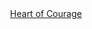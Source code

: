 <!-- ## Hi there 👋 -->

<!--
**DeiseFreire/DeiseFreire** is a ✨ _special_ ✨ repository because its `README.md` (this file) appears on your GitHub profile.

Here are some ideas to get you started:

- 🔭 I’m currently working on ...
- 🌱 I’m currently learning ...
- 👯 I’m looking to collaborate on ...
- 🤔 I’m looking for help with ...
- 💬 Ask me about ...
- 📫 How to reach me: ...
- 😄 Pronouns: ...
- ⚡ Fun fact: ...
-->
<div align="center">
<img align="center" src="https://www.learnchineseez.com/characters/images/chinese-love.jpg" alt="" height="" /></a> 
</div>

<div align="center">
<center><a href="https://www.youtube.com/watch?v=xdDh17GtyNc&list=PLZpH1iUcDo5g7DAX0JgyVReJxCBO3yvUh&index=1">Heart of Courage</a></center>
</div>
